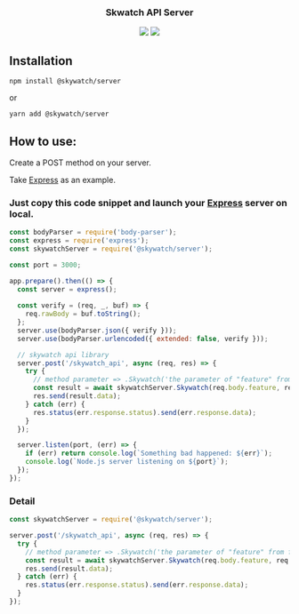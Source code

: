 <h3 align="center">
  Skwatch API Server
</h3>

<p align="center">
  <a href="https://www.npmjs.com/package/@skywatch/server"><img src="https://img.shields.io/npm/v/@skywatch/server?style=flat-square"></a>
  <a href="https://www.npmjs.com/package/@skywatch/server"><img src="https://img.shields.io/npm/dm/@skywatch/server?style=flat-square"></a>
</p>

## Installation

```
npm install @skywatch/server
```

or

```
yarn add @skywatch/server
```


## How to use:

Create a POST method on your server.

Take [Express](https://github.com/expressjs/express) as an example.

### Just copy this code snippet and launch your [Express](https://github.com/expressjs/express) server on local.
```javascript
const bodyParser = require('body-parser');
const express = require('express');
const skywatchServer = require('@skywatch/server');

const port = 3000;

app.prepare().then(() => {
  const server = express();
  
  const verify = (req, _, buf) => {
    req.rawBody = buf.toString();
  };
  server.use(bodyParser.json({ verify }));
  server.use(bodyParser.urlencoded({ extended: false, verify }));

  // skywatch api library
  server.post('/skywatch_api', async (req, res) => {
    try {
      // method parameter => .Skywatch('the parameter of "feature" from frontend', 'request body from frontend')
      const result = await skywatchServer.Skywatch(req.body.feature, req.body);
      res.send(result.data);
    } catch (err) {
      res.status(err.response.status).send(err.response.data);
    }
  });

  server.listen(port, (err) => {
    if (err) return console.log(`Something bad happened: ${err}`);
    console.log(`Node.js server listening on ${port}`);
  });
});
```

### Detail 

```javascript
const skywatchServer = require('@skywatch/server');

server.post('/skywatch_api', async (req, res) => {
  try {
    // method parameter => .Skywatch('the parameter of "feature" from frontend', 'request body from frontend')
    const result = await skywatchServer.Skywatch(req.body.feature, req.body);
    res.send(result.data);
  } catch (err) {
    res.status(err.response.status).send(err.response.data);
  }
});

```


